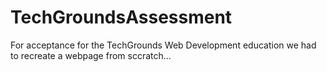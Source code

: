 # TechGroundsAssessment

For acceptance for the TechGrounds Web Development education we had to recreate a webpage from sccratch...
